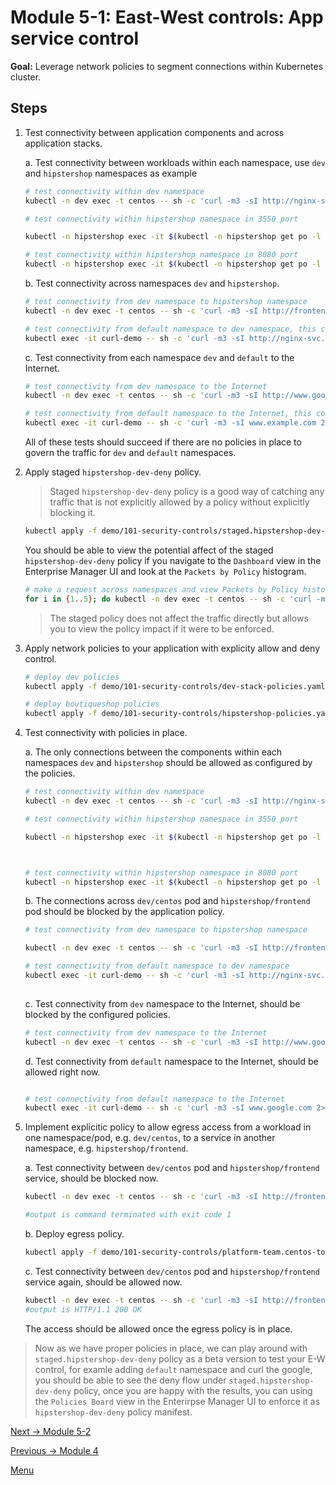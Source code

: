 # Module 5-1: East-West controls: App service control

**Goal:** Leverage network policies to segment connections within Kubernetes cluster.

## Steps

1. Test connectivity between application components and across application stacks.

    a. Test connectivity between workloads within each namespace, use `dev` and `hipstershop` namespaces as example

    ```bash
    # test connectivity within dev namespace
    kubectl -n dev exec -t centos -- sh -c 'curl -m3 -sI http://nginx-svc 2>/dev/null | grep -i http'
    
    # test connectivity within hipstershop namespace in 3550 port
    
    kubectl -n hipstershop exec -it $(kubectl -n hipstershop get po -l app=frontend -ojsonpath='{.items[0].metadata.name}') -c server -- sh -c 'nc -zv productcatalogservice 3550'

    # test connectivity within hipstershop namespace in 8080 port
    kubectl -n hipstershop exec -it $(kubectl -n hipstershop get po -l app=frontend -ojsonpath='{.items[0].metadata.name}') -c server -- sh -c 'nc -zv recommendationservice 8080'
    ```

    b. Test connectivity across namespaces `dev` and `hipstershop`.

    ```bash
    # test connectivity from dev namespace to hipstershop namespace
    kubectl -n dev exec -t centos -- sh -c 'curl -m3 -sI http://frontend.hipstershop 2>/dev/null | grep -i http'

    # test connectivity from default namespace to dev namespace, this command will generate an alert as "[lateral movement"
    kubectl exec -it curl-demo -- sh -c 'curl -m3 -sI http://nginx-svc.dev 2>/dev/null | grep -i http'
    ```

    c. Test connectivity from each namespace `dev` and `default` to the Internet.

    ```bash
    # test connectivity from dev namespace to the Internet
    kubectl -n dev exec -t centos -- sh -c 'curl -m3 -sI http://www.google.com 2>/dev/null | grep -i http'

    # test connectivity from default namespace to the Internet, this command will generate an alert as "dns"
    kubectl exec -it curl-demo -- sh -c 'curl -m3 -sI www.example.com 2>/dev/null | grep -i http'
    ```

    All of these tests should succeed if there are no policies in place to govern the traffic for `dev` and `default` namespaces.

2. Apply staged `hipstershop-dev-deny` policy.

    >Staged `hipstershop-dev-deny` policy is a good way of catching any traffic that is not explicitly allowed by a policy without explicitly blocking it.

    ```bash
    kubectl apply -f demo/101-security-controls/staged.hipstershop-dev-deny.yaml
    ```

    You should be able to view the potential affect of the staged `hipstershop-dev-deny` policy if you navigate to the `Dashboard` view in the Enterprise Manager UI and look at the `Packets by Policy` histogram.

    ```bash
    # make a request across namespaces and view Packets by Policy histogram
    for i in {1..5}; do kubectl -n dev exec -t centos -- sh -c 'curl -m3 -sI http://frontend.hipstershop 2>/dev/null | grep -i http'; sleep 2; done
    ```

    >The staged policy does not affect the traffic directly but allows you to view the policy impact if it were to be enforced.

3. Apply network policies to your application with explicity allow and deny control.

    ```bash
    # deploy dev policies
    kubectl apply -f demo/101-security-controls/dev-stack-policies.yaml

    # deploy boutiqueshop policies
    kubectl apply -f demo/101-security-controls/hipstershop-policies.yaml
    ```


4. Test connectivity with policies in place.

    a. The only connections between the components within each namespaces `dev` and `hipstershop` should be allowed as configured by the policies.

    ```bash
    # test connectivity within dev namespace
    kubectl -n dev exec -t centos -- sh -c 'curl -m3 -sI http://nginx-svc 2>/dev/null | grep -i http'

    # test connectivity within hipstershop namespace in 3550 port
    
    kubectl -n hipstershop exec -it $(kubectl -n hipstershop get po -l app=frontend -ojsonpath='{.items[0].metadata.name}') -c server -- sh -c 'nc -zv productcatalogservice 3550'



    # test connectivity within hipstershop namespace in 8080 port
    kubectl -n hipstershop exec -it $(kubectl -n hipstershop get po -l app=frontend -ojsonpath='{.items[0].metadata.name}') -c server -- sh -c 'nc -zv recommendationservice 8080'
    ```

    b. The connections across `dev/centos` pod and `hipstershop/frontend` pod should be blocked by the application policy.

    ```bash
    # test connectivity from dev namespace to hipstershop namespace

    kubectl -n dev exec -t centos -- sh -c 'curl -m3 -sI http://frontend.hipstershop 2>/dev/null | grep -i http'

    # test connectivity from default namespace to dev namespace
    kubectl exec -it curl-demo -- sh -c 'curl -m3 -sI http://nginx-svc.dev 2>/dev/null | grep -i http'
  
    ```

    c. Test connectivity from `dev` namespace to the Internet, should be blocked by the configured policies.

    ```bash
    # test connectivity from dev namespace to the Internet
    kubectl -n dev exec -t centos -- sh -c 'curl -m3 -sI http://www.google.com 2>/dev/null | grep -i http'

    ```

    d. Test connectivity from `default` namespace to the Internet, should be allowed right now.
    ```bash

    # test connectivity from default namespace to the Internet
    kubectl exec -it curl-demo -- sh -c 'curl -m3 -sI www.google.com 2>/dev/null | grep -i http'
    ```


5. Implement explicitic policy to allow egress access from a workload in one namespace/pod, e.g. `dev/centos`, to a service in another namespace, e.g. `hipstershop/frontend`.

    a. Test connectivity between `dev/centos` pod and `hipstershop/frontend` service, should be blocked now.
    ```bash
    kubectl -n dev exec -t centos -- sh -c 'curl -m3 -sI http://frontend.hipstershop 2>/dev/null | grep -i http'

    #output is command terminated with exit code 1
    ```
    
    b. Deploy egress policy.

    ```bash
    kubectl apply -f demo/101-security-controls/platform-team.centos-to-frontend.yaml
    ```

    c. Test connectivity between `dev/centos` pod and `hipstershop/frontend` service again, should be allowed now.

    ```bash
    kubectl -n dev exec -t centos -- sh -c 'curl -m3 -sI http://frontend.hipstershop 2>/dev/null | grep -i http'
    #output is HTTP/1.1 200 OK
    ```

    The access should be allowed once the egress policy is in place.


> Now as we have proper policies in place, we can play around with `staged.hipstershop-dev-deny` policy as a beta version to test your E-W control, for examle adding `default` namespace and curl the google, you should be able to see the deny flow under `staged.hipstershop-dev-deny` policy, once you are happy with the results, you can using the `Policies Board` view in the Enterirpse Manager UI to enforce it as `hipstershop-dev-deny` policy manifest.

   


[Next -> Module 5-2](../modules/microsegmentation.md)

[Previous -> Module 4](../modules/configuring-demo-apps.md)

[Menu](../README.md)



